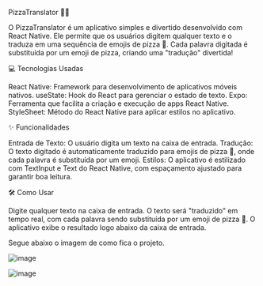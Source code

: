 PizzaTranslator 🍕🍕

O PizzaTranslator é um aplicativo simples e divertido desenvolvido com React Native. 
Ele permite que os usuários digitem qualquer texto e o traduza em uma sequência de emojis de pizza 🍕. 
Cada palavra digitada é substituída por um emoji de pizza, criando uma "tradução" divertida!

💻 Tecnologias Usadas

React Native: Framework para desenvolvimento de aplicativos móveis nativos.
useState: Hook do React para gerenciar o estado de texto.
Expo: Ferramenta que facilita a criação e execução de apps React Native.
StyleSheet: Método do React Native para aplicar estilos no aplicativo.

✨ Funcionalidades

Entrada de Texto: O usuário digita um texto na caixa de entrada.
Tradução: O texto digitado é automaticamente traduzido para emojis de pizza 🍕, onde cada palavra é substituída por um emoji.
Estilos: O aplicativo é estilizado com TextInput e Text do React Native, com espaçamento ajustado para garantir boa leitura.

🛠 Como Usar

Digite qualquer texto na caixa de entrada.
O texto será "traduzido" em tempo real, com cada palavra sendo substituída por um emoji de pizza 🍕.
O aplicativo exibe o resultado logo abaixo da caixa de entrada.

Segue abaixo o imagem de como fica o projeto.

![image](https://github.com/user-attachments/assets/70690238-1a95-4a7e-8b29-298dbca449f9)

![image](https://github.com/user-attachments/assets/f1467b00-6398-4419-a90c-7ba86c04b62e)
